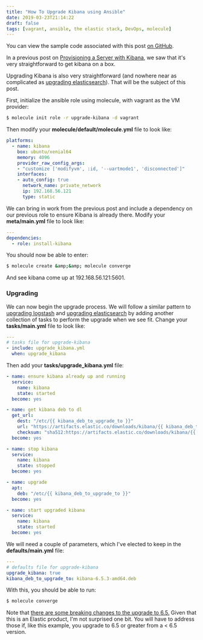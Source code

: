 ```yaml
---
title: "How To Upgrade Kibana using Ansible"
date: 2019-03-23T21:14:22
draft: false
tags: [vagrant, ansible, the elastic stack, DevOps, molecule]
---
```


You can view the sample code associated with this post [on GitHub](https://github.com/nfisher23/some-ansible-examples).

In a previous post on [Provisioning a Server with Kibana](https://nickolasfisher.com/blog/how-to-provision-a-linux-vm-with-kibana-using-ansible), we saw that it's very straightforward to get kibana on a box.

Upgrading Kibana is also very straightforward (and nowhere near as complicated as [upgrading elasticsearch](https://nickolasfisher.com/blog/how-to-do-a-rolling-upgrade-of-an-elasticsearch-cluster-using-ansible)). That will be the subject of this post.

First, initialize the ansible role using molecule, with vagrant as the VM provider:

```bash
$ molecule init role -r upgrade-kibana -d vagrant
```

Then modify your **molecule/default/molecule.yml** file to look like:

```yaml
platforms:
  - name: kibana
    box: ubuntu/xenial64
    memory: 4096
    provider_raw_config_args:
    - "customize ['modifyvm', :id, '--uartmode1', 'disconnected']"
    interfaces:
    - auto_config: true
      network_name: private_network
      ip: 192.168.56.121
      type: static
```

We can bring in work from the previous post and include a dependency on our previous role to ensure Kibana is already there. Modify your **meta/main.yml** file to look like:

```yaml
---
dependencies:
  - role: install-kibana
```

You should now be able to enter:

```bash
$ molecule create &amp;&amp; molecule converge
```

And see kibana come up at 192.168.56.121:5601.

### Upgrading

We can now begin the upgrade process. We will follow a similar pattern to [upgrading logstash](https://nickolasfisher.com/blog/how-to-do-a-rolling-upgrade-of-multiple-logstash-instances-using-ansible) and [upgrading elasticsearch](https://nickolasfisher.com/blog/how-to-do-a-rolling-upgrade-of-an-elasticsearch-cluster-using-ansible) by adding another collection of tasks to perform the upgrade when we see fit. Change your **tasks/main.yml** file to look like:

```yaml
---
# tasks file for upgrade-kibana
- include: upgrade_kibana.yml
  when: upgrade_kibana
```

Then add your **tasks/upgrade\_kibana.yml** file:

```yaml
- name: ensure kibana already up and running
  service:
    name: kibana
    state: started
  become: yes

- name: get kibana deb to dl
  get_url:
    dest: "/etc/{{ kibana_deb_to_upgrade_to }}"
    url: "https://artifacts.elastic.co/downloads/kibana/{{ kibana_deb_to_upgrade_to }}"
    checksum: "sha512:https://artifacts.elastic.co/downloads/kibana/{{ kibana_deb_to_upgrade_to }}.sha512"
  become: yes

- name: stop kibana
  service:
    name: kibana
    state: stopped
  become: yes

- name: upgrade
  apt:
    deb: "/etc/{{ kibana_deb_to_upgrade_to }}"
  become: yes

- name: start upgraded kibana
  service:
    name: kibana
    state: started
  become: yes
```

We will need a couple of parameters, which I've elected to keep in the **defaults/main.yml** file:

```yaml
---
# defaults file for upgrade-kibana
upgrade_kibana: true
kibana_deb_to_upgrade_to: kibana-6.5.3-amd64.deb
```

With this, you should be able to run:

```bash
$ molecule converge
```

Note that [there are some breaking changes to the upgrade to 6.5.](https://www.elastic.co/guide/en/kibana/current/release-notes-6.5.0.html#known-issues-6.5.0) Given that this is an Elastic product, I'm not surprised one bit. You will have to address those if, like this example, you upgrade to 6.5 or greater from a < 6.5 version.
